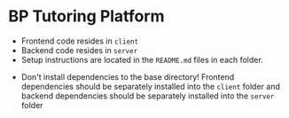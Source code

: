 # BP Tutoring Platform

* Frontend code resides in `client`
* Backend code resides in `server`
* Setup instructions are located in the `README.md` files in each folder.
- Don't install dependencies to the base directory! Frontend dependencies should be separately installed into the `client` folder and backend dependencies should be separately installed into the `server` folder